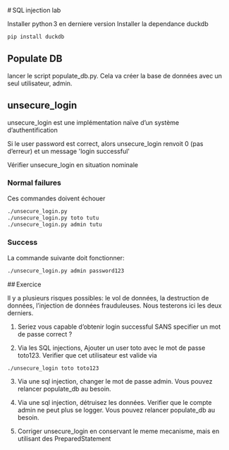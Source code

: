 # SQL injection lab

Installer python 3 en derniere version
Installer la dependance duckdb

```bash
pip install duckdb
```

## Populate DB

lancer le script populate_db.py. Cela va créer la base de données avec un seul utilisateur, admin.

## unsecure_login

unsecure_login est une implémentation naïve d’un système d’authentification

Si le user password est correct, alors unsecure_login renvoit 0 (pas d’erreur) et un message 'login successful'

Vérifier unsecure_login en situation nominale

### Normal failures

Ces commandes doivent échouer
```bash
./unsecure_login.py
./unsecure_login.py toto tutu
./unsecure_login.py admin tutu
```

### Success

La commande suivante doit fonctionner:
```bash
./unsecure_login.py admin password123
```


## Exercice

Il y a plusieurs risques possibles: le vol de données, la destruction de données, l’injection de données frauduleuses.
Nous testerons ici les deux derniers.

1. Seriez vous capable d’obtenir login successful SANS specifier un mot de passe correct ?

2. Via les SQL injections, Ajouter un user toto avec le mot de passe toto123. Verifier que cet utilisateur est valide via 

```bash
./unsecure_login toto toto123
```

3. Via une sql injection, changer le mot de passe admin. Vous pouvez relancer populate_db au besoin.


4. Via une sql injection, détruisez les données. Verifier que le compte admin ne peut plus se logger. Vous pouvez relancer populate_db au besoin.

5. Corriger unsecure_login en conservant le meme mecanisme, mais en utilisant des PreparedStatement
